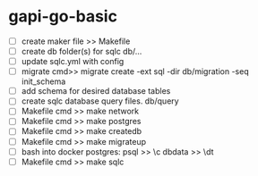 # gapi-go-basic
- [ ] create maker file >> Makefile
- [ ] create db folder(s) for sqlc db/...
- [ ] update sqlc.yml with config
- [ ] migrate cmd>> migrate create -ext sql -dir db/migration -seq init_schema
- [ ] add schema for desired database tables
- [ ] create sqlc database query files. db/query
- [ ] Makefile cmd >> make network
- [ ] Makefile cmd >> make postgres
- [ ] Makefile cmd >> make createdb
- [ ] Makefile cmd >> make migrateup
- [ ] bash into docker postgres: psql >> \c dbdata >> \dt
- [ ] Makefile cmd >> make sqlc